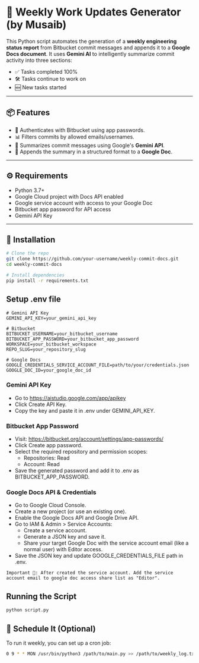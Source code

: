 # 📝 Weekly Work Updates Generator (by Musaib)

This Python script automates the generation of a **weekly engineering status report** from Bitbucket commit messages and appends it to a **Google Docs document**. It uses **Gemini AI** to intelligently summarize commit activity into three sections:
- ✅ Tasks completed 100%
- 🛠 Tasks continue to work on
- 🆕 New tasks started

---

## 📦 Features

- 🔐 Authenticates with Bitbucket using app passwords.
- 📊 Filters commits by allowed emails/usernames.
- 🧠 Summarizes commit messages using Google's **Gemini API**.
- 📝 Appends the summary in a structured format to a **Google Doc**.
---

## ⚙️ Requirements

- Python 3.7+
- Google Cloud project with Docs API enabled
- Google service account with access to your Google Doc
- Bitbucket app password for API access
- Gemini API Key

---

## 📁 Installation

```bash
# Clone the repo
git clone https://github.com/your-username/weekly-commit-docs.git
cd weekly-commit-docs

# Install dependencies
pip install -r requirements.txt
```

## Setup .env file
```
# Gemini API Key
GEMINI_API_KEY=your_gemini_api_key

# Bitbucket
BITBUCKET_USERNAME=your_bitbucket_username
BITBUCKET_APP_PASSWORD=your_bitbucket_app_password
WORKSPACE=your_bitbucket_workspace
REPO_SLUG=your_repository_slug

# Google Docs
GOOGLE_CREDENTIALS_SERVICE_ACCOUNT_FILE=path/to/your/credentials.json
GOOGLE_DOC_ID=your_google_doc_id
```

### Gemini API Key
- Go to https://aistudio.google.com/app/apikey
- Click Create API Key.
- Copy the key and paste it in .env under GEMINI_API_KEY.

### Bitbucket App Password
- Visit: https://bitbucket.org/account/settings/app-passwords/
- Click Create app password.
- Select the required repository and permission scopes:
    - Repositories: Read
    - Account: Read
- Save the generated password and add it to .env as BITBUCKET_APP_PASSWORD.

### Google Docs API & Credentials
- Go to Google Cloud Console.
- Create a new project (or use an existing one).
- Enable the Google Docs API and Google Drive API.
- Go to IAM & Admin > Service Accounts:
    - Create a service account.
    - Generate a JSON key and save it.
    - Share your target Google Doc with the service account email (like a normal user) with Editor access.
- Save the JSON key and update GOOGLE_CREDENTIALS_FILE path in .env.

```
Important 🚨: After created the service account. Add the service account email to google doc access share list as "Editor".
```

## Running the Script
```bash
python script.py
```

## 📅 Schedule It (Optional)
To run it weekly, you can set up a cron job:
```bash
0 9 * * MON /usr/bin/python3 /path/to/main.py >> /path/to/weekly_log.txt 2>&1
```